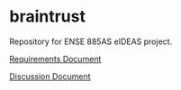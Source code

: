 # braintrust
Repository for ENSE 885AS eIDEAS project.

[Requirements Document](./requirements.md)

[Discussion Document](./discussions.md)
